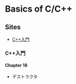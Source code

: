 # Basics of C/C++

## Sites
* [C++入門](http://www.asahi-net.or.jp/~yf8k-kbys/newcpp0.html)

### C++入門
#### Chapter 18
* デストラクタ
